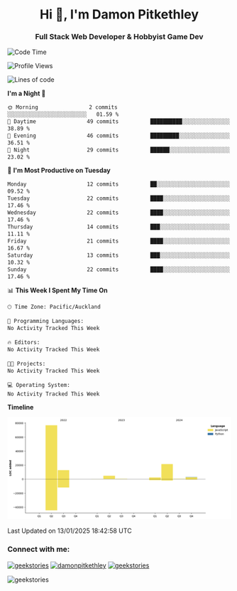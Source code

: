 <h1 align="center">Hi 👋, I'm Damon Pitkethley</h1>
<h3 align="center">Full Stack Web Developer & Hobbyist Game Dev</h3>

<!--START_SECTION:waka-->
![Code Time](http://img.shields.io/badge/Code%20Time-5%20hrs%2035%20mins-blue)

![Profile Views](http://img.shields.io/badge/Profile%20Views-0-blue)

![Lines of code](https://img.shields.io/badge/From%20Hello%20World%20I%27ve%20Written-121.4%20thousand%20lines%20of%20code-blue)

**I'm a Night 🦉** 

```text
🌞 Morning                2 commits           ░░░░░░░░░░░░░░░░░░░░░░░░░   01.59 % 
🌆 Daytime                49 commits          ██████████░░░░░░░░░░░░░░░   38.89 % 
🌃 Evening                46 commits          █████████░░░░░░░░░░░░░░░░   36.51 % 
🌙 Night                  29 commits          ██████░░░░░░░░░░░░░░░░░░░   23.02 % 
```
📅 **I'm Most Productive on Tuesday** 

```text
Monday                   12 commits          ██░░░░░░░░░░░░░░░░░░░░░░░   09.52 % 
Tuesday                  22 commits          ████░░░░░░░░░░░░░░░░░░░░░   17.46 % 
Wednesday                22 commits          ████░░░░░░░░░░░░░░░░░░░░░   17.46 % 
Thursday                 14 commits          ███░░░░░░░░░░░░░░░░░░░░░░   11.11 % 
Friday                   21 commits          ████░░░░░░░░░░░░░░░░░░░░░   16.67 % 
Saturday                 13 commits          ███░░░░░░░░░░░░░░░░░░░░░░   10.32 % 
Sunday                   22 commits          ████░░░░░░░░░░░░░░░░░░░░░   17.46 % 
```


📊 **This Week I Spent My Time On** 

```text
🕑︎ Time Zone: Pacific/Auckland

💬 Programming Languages: 
No Activity Tracked This Week

🔥 Editors: 
No Activity Tracked This Week

🐱‍💻 Projects: 
No Activity Tracked This Week

💻 Operating System: 
No Activity Tracked This Week
```

**Timeline**

![Lines of Code chart](https://raw.githubusercontent.com/GeekStories/GeekStories/main/assets/bar_graph.png)


 Last Updated on 13/01/2025 18:42:58 UTC
<!--END_SECTION:waka-->

<h3 align="left">Connect with me:</h3>
<p align="left">
<a href="https://twitter.com/geekstories" target="blank"><img align="center" src="https://raw.githubusercontent.com/rahuldkjain/github-profile-readme-generator/master/src/images/icons/Social/twitter.svg" alt="geekstories" height="30" width="40" /></a>
<a href="https://linkedin.com/in/damonpitkethley" target="blank"><img align="center" src="https://raw.githubusercontent.com/rahuldkjain/github-profile-readme-generator/master/src/images/icons/Social/linked-in-alt.svg" alt="damonpitkethley" height="30" width="40" /></a>
<a href="https://www.leetcode.com/geekstories" target="blank"><img align="center" src="https://raw.githubusercontent.com/rahuldkjain/github-profile-readme-generator/master/src/images/icons/Social/leet-code.svg" alt="geekstories" height="30" width="40" /></a>
</p>

<p><img align="center" src="https://github-readme-streak-stats.herokuapp.com/?user=geekstories&" alt="geekstories" /></p>
